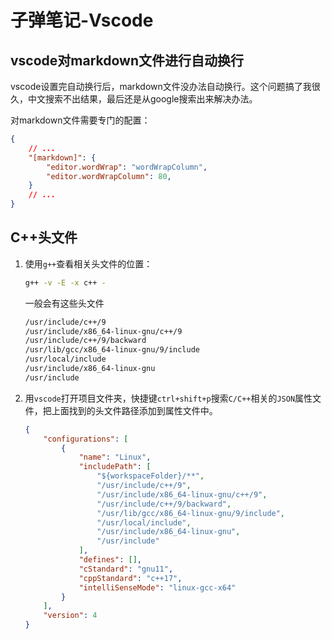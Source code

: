 # 子弹笔记-Vscode

## vscode对markdown文件进行自动换行

vscode设置完自动换行后，markdown文件没办法自动换行。这个问题搞了我很久，中文搜索不出结果，最后还是从google搜索出来解决办法。

对markdown文件需要专门的配置：

```json
{
    // ...
    "[markdown]": {
        "editor.wordWrap": "wordWrapColumn",
        "editor.wordWrapColumn": 80,
    }
    // ...
}
```

## C++头文件

1. 使用`g++`查看相关头文件的位置：

    ```bash
    g++ -v -E -x c++ -
    ```

    一般会有这些头文件

    ```bash
    /usr/include/c++/9
    /usr/include/x86_64-linux-gnu/c++/9
    /usr/include/c++/9/backward
    /usr/lib/gcc/x86_64-linux-gnu/9/include
    /usr/local/include
    /usr/include/x86_64-linux-gnu
    /usr/include
    ```

2. 用`vscode`打开项目文件夹，快捷键`ctrl+shift+p`搜索`C/C++`相关的`JSON`属性文件，把上面找到的头文件路径添加到属性文件中。
   
    ```json
    {
        "configurations": [
            {
                "name": "Linux",
                "includePath": [
                    "${workspaceFolder}/**",
                    "/usr/include/c++/9",
                    "/usr/include/x86_64-linux-gnu/c++/9",
                    "/usr/include/c++/9/backward",
                    "/usr/lib/gcc/x86_64-linux-gnu/9/include",
                    "/usr/local/include",
                    "/usr/include/x86_64-linux-gnu",
                    "/usr/include"
                ],
                "defines": [],
                "cStandard": "gnu11",
                "cppStandard": "c++17",
                "intelliSenseMode": "linux-gcc-x64"
            }
        ],
        "version": 4
    }
    ```